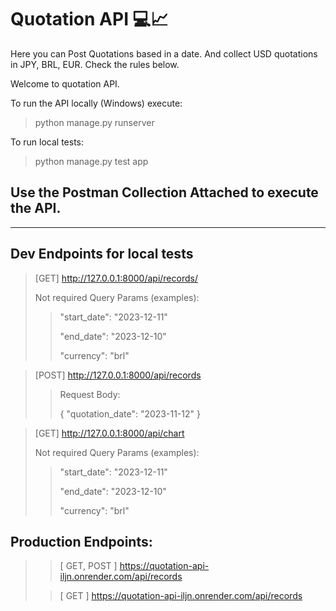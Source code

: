# Quotation API 💻📈

Here you can Post Quotations based in a date. And collect USD quotations in JPY, BRL, EUR.
Check the rules below.

Welcome to quotation API.

To run the API locally
(Windows) execute:
>python manage.py runserver

To run local tests:
>python manage.py test app

## Use the Postman Collection Attached to execute the API.

****
## Dev Endpoints for local tests

>[GET] http://127.0.0.1:8000/api/records/
>
> Not required Query Params (examples):
>>"start_date": "2023-12-11"
>>
>>  "end_date": "2023-12-10"
>>
>>  "currency": "brl"
 
> [POST] http://127.0.0.1:8000/api/records
>>
>>Request Body:
>>
>>{ "quotation_date": "2023-11-12" }

> [GET] http://127.0.0.1:8000/api/chart
>
> Not required Query Params (examples):
>>"start_date": "2023-12-11"
>>
>>  "end_date": "2023-12-10"
>>
>>  "currency": "brl"

## Production Endpoints:
>> [ GET, POST ]  https://quotation-api-iljn.onrender.com/api/records
>
>> [ GET ]  https://quotation-api-iljn.onrender.com/api/records
